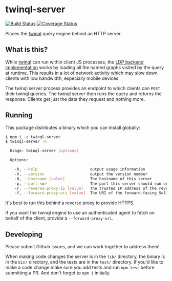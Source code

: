# twinql-server
[![Build Status](https://travis-ci.org/dan-f/twinql-server.svg?branch=master)](https://travis-ci.org/dan-f/twinql-server)
[![Coverage Status](https://coveralls.io/repos/github/dan-f/twinql-server/badge.svg)](https://coveralls.io/github/dan-f/twinql-server)

Places the [twinql](https://github.com/dan-f/twinql) query engine behind an HTTP server.

## What is this?

While [twinql](https://github.com/dan-f/twinql) can run within client JS
processes, the [LDP backend
implementation](https://github.com/dan-f/twinql/blob/master/src/backends/ldp-backend.js)
works by loading all the named graphs visited by the query at runtime.  This
results in a lot of network activity which may slow down clients with low
bandwidth, especially mobile devices.

The twinql server process provides an endpoint to which clients can `POST` their
twinql queries.  The twinql server then runs the query and returns the response.
Clients get just the data they request and nothing more.


## Running

This package distributes a binary which you can install globally:

```sh
$ npm i -g twinql-server
$ twinql-server -h

  Usage: twinql-server [options]

  Options:

    -h, --help                       output usage information
    -V, --version                    output the version number
    -H, --hostname [value]           The hostname of this server
    -p, --port <n>                   The port this server should run on
    -r, --reverse-proxy-ip [value]   The trusted IP address of the reverse proxy.  Takes values accepted by https://expressjs.com/en/guide/behind-proxies.html
    -f, --forward-proxy-uri [value]  The URI of the forward-facing Solid agent

```

It's best to run this behind a reverse proxy to provide HTTPS.

If you want the twinql engine to use an authenticated agent to fetch on behalf
of the client, provide a `--forward-proxy-uri`.

## Developing

Please submit Github issues, and we can work together to address them!

When making code changes the server is in the `lib/` directory, the binary is in
the `bin/` directory, and the tests are in the `test/` directory.  If you'd like
to make a code change make sure you add tests and run `npm test` before
submitting a PR.  And don't forget to `npm i` initially.

